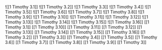 ![[1 Timothy 3.1]]
![[1 Timothy 3.2]]
![[1 Timothy 3.3]]
![[1 Timothy 3.4]]
![[1 Timothy 3.5]]
![[1 Timothy 3.6]]
![[1 Timothy 3.7]]
![[1 Timothy 3.8]]
![[1 Timothy 3.9]]
![[1 Timothy 3.10]]
![[1 Timothy 3.11]]
![[1 Timothy 3.12]]
![[1 Timothy 3.13]]
![[1 Timothy 3.14]]
![[1 Timothy 3.15]]
![[1 Timothy 3.16]]
[[1 Timothy 3.1]]
[[1 Timothy 3.10]]
[[1 Timothy 3.11]]
[[1 Timothy 3.12]]
[[1 Timothy 3.13]]
[[1 Timothy 3.14]]
[[1 Timothy 3.15]]
[[1 Timothy 3.16]]
[[1 Timothy 3.2]]
[[1 Timothy 3.3]]
[[1 Timothy 3.4]]
[[1 Timothy 3.5]]
[[1 Timothy 3.6]]
[[1 Timothy 3.7]]
[[1 Timothy 3.8]]
[[1 Timothy 3.9]]
[[1 Timothy 3]]
